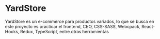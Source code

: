 # YardStore
YardStore es un e-commerce para productos variados, lo que se busca en este proyecto es practicar el frontend, CEO, CSS-SASS, Webcpack, React-Hooks, Redux, TypeScript, entre otras herramientas
